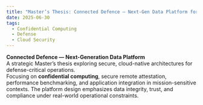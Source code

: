 ```yaml
---
title: "Master’s Thesis: Connected Defence — Next-Gen Data Platform for Military Intelligence and Operations"
date: 2025-06-30
tags:
  - Confidential Computing
  - Defense
  - Cloud Security
---
```


**Connected Defence — Next-Generation Data Platform**  
A strategic Master’s thesis exploring secure, cloud-native architectures for defense-critical operations.  
Focusing on **confidential computing**, secure remote attestation, performance benchmarking, and application integration in mission-sensitive contexts. The platform design emphasizes data integrity, trust, and compliance under real-world operational constraints.